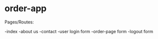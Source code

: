 # order-app

Pages/Routes:

-index
-about us
-contact
-user login form
-order-page form
-logout form
